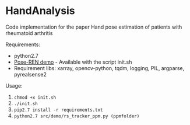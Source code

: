 # HandAnalysis
Code implementation for the paper Hand pose estimation of patients with rheumatoid arthritis

Requirements:
* python2.7
* [Pose-REN demo](https://github.com/xinghaochen/Pose-REN) - Available with the script init.sh
* Requirement libs: xarray, opencv-python, tqdm, logging, PIL, argparse, pyrealsense2

Usage:
1. `chmod +x init.sh`
2. `./init.sh`
3. `pip2.7 install -r requirements.txt`
4. `python2.7 src/demo/rs_tracker_ppm.py (ppmfolder)`
